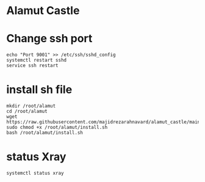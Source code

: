 # Alamut Castle

# Change ssh port

```
echo "Port 9001" >> /etc/ssh/sshd_config
systemctl restart sshd
service ssh restart
```


# install sh file 

```
mkdir /root/alamut
cd /root/alamut
wget https://raw.githubusercontent.com/majidrezarahnavard/alamut_castle/main/install.sh
sudo chmod +x /root/alamut/install.sh
bash /root/alamut/install.sh
```


# status Xray

```
systemctl status xray
```